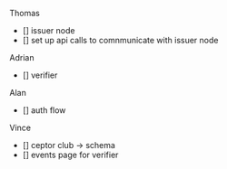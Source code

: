 
Thomas 
- [] issuer node 
- [] set up api calls to comnmunicate with issuer node

Adrian 
- [] verifier 

Alan
- [] auth flow 

Vince 
- [] ceptor club -> schema 
- [] events page for verifier 

